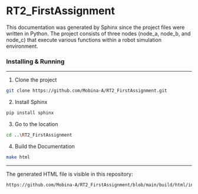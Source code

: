 # RT2_FirstAssignment

This documentation was generated by Sphinx since the project files were written in Python. The project consists of three nodes (node_a, node_b, and node_c) that execute various functions within a robot simulation environment.

### Installing & Running
----------------------
1) Clone the project
```bash
git clone https://github.com/Mobina-A/RT2_FirstAssignment.git
```
2) Install Sphinx

```bash
pip install sphinx
```
3) Go to the location
```bash
cd ..\RT2_FirstAssignment
```
4) Build the Documentation 
```bash
make html
``` 
-------------------------------------------------------------
The generated HTML file is visible in this repository:

```bash
https://github.com/Mobina-A/RT2_FirstAssignment/blob/main/build/html/index.html
``` 
